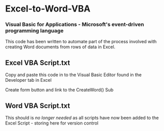 # Excel-to-Word-VBA

### Visual Basic for Applications - Microsoft's event-driven programming language

This code has been written to automate part of the process involved with creating Word documents from rows of data in Excel. 

## Excel VBA Script.txt

Copy and paste this code in to the Visual Basic Editor found in the Developer tab in Excel 

Create form button and link to the CreateWord() Sub 

## Word VBA Script.txt

This should is *no longer needed* as all scripts have now been added to the Excel Script - storing here for version control
